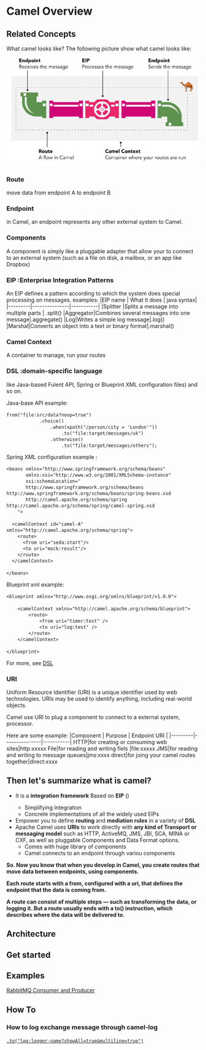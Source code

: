 # Camel Overview

## Related Concepts

What camel looks like? The following picture show what camel looks like:

![Alt text](pictures/camel-like.png?raw=true "What camel looks like")

### Route
move data from endpoint A to endpoint B
### Endpoint
in Camel, an endpoint represents any other external system to Camel.
### Components
A component is simply like a pluggable adapter that allow your to connect to an external system (such as a file on disk, a mailbox, or an app like Dropbox)
### EIP :Enterprise Integration Patterns
An EIP defines a pattern according to which the system does special processing on messages.
examples:
|EIP name | What it does | java syntax|
|---------|---------------|-----------|
|Splitter |Splits a message into multiple parts | .split()
|Aggregator|Combines several messages into one message|.aggregate()
|Log|Writes a simple log message|.log()
|Marshal|Converts an object into a text or binary format|.marshal()
### Camel Context
A container to manage, run your routes
### DSL :domain-specific language
like Java-based Fulent API, Spring or Blueprint XML configuration files) and so on.

Java-base API example:
```
from("file:src/data?noop=true")
            .choice()
                .when(xpath("/person/city = 'London'"))
                    .to("file:target/messages/uk")
                .otherwise()
                    .to("file:target/messages/others");
```

Spring XML configuration example :
```
<beans xmlns="http://www.springframework.org/schema/beans"
       xmlns:xsi="http://www.w3.org/2001/XMLSchema-instance"
       xsi:schemaLocation="
       http://www.springframework.org/schema/beans http://www.springframework.org/schema/beans/spring-beans.xsd
       http://camel.apache.org/schema/spring http://camel.apache.org/schema/spring/camel-spring.xsd
    ">

  <camelContext id="camel-A" xmlns="http://camel.apache.org/schema/spring">
    <route>
      <from uri="seda:start"/>
      <to uri="mock:result"/>
    </route>
  </camelContext>

</beans>
```
Blueprint xml example:
```
<blueprint xmlns="http://www.osgi.org/xmlns/blueprint/v1.0.0">

    <camelContext xmlns="http://camel.apache.org/schema/blueprint">
        <route>
            <from uri="timer:test" />
            <to uri="log:test" />
        </route>
    </camelContext>

</blueprint>
```
For more, see [DSL](https://camel.apache.org/manual/latest/dsl.html)

### URI
Uniform Resource Identifier (URI) is a unique identifier used by web technologies. URIs may be used to identify anything, including real-world objects.

Camel use URI to plug a component to connect to a external system, processor.

Here are some example:
|Component | Purpose | Endpoint URI |
|---------|---------------|-----------|
HTTP|for creating or consuming web sites|http:xxxxx
File|for reading and writing fiels |file:xxxxx
JMS|for reading and writing to message queues|jms:xxxx
direct|for joing your camel routes together|direct:xxxx



## Then let's summarize what is camel?

- It is a **integration framework** Based on **EIP** (<Enterprise Integration Patterns>)
  - Simplifying Integration
  - Concrete implementations of all the widely used EIPs 
- Empower you to define **routing** and **mediation rules** in a variety of **DSL**
- Apache Camel uses **URIs** to work directly with **any kind of Transport or messaging model** such as HTTP, ActiveMQ, JMS, JBI, SCA, MINA or CXF, as well as pluggable Components and Data Format options.
  - Comes with huge library of components  
  - Camel connects to an endpoint through variou components
            
**So. Now you know that when you develop in Camel, you create routes that move data between endpoints, using components.**

**Each route starts with a from, configured with a uri, that defines the endpoint that the data is coming from.**

**A route can consist of multiple steps — such as transforming the data, or logging it. But a route usually ends with a to()
instruction, which describes where the data will be delivered to.**

## Architecture

## Get started

## Examples
[RabbitMQ Consumer and Producer](https://github.hpe.com/bo-wu-zhang/Camel-Study/camel-rabbitmq-example)

## How To
### How to log exchange message through camel-log
[`.to("log:logger-name?showAll=true&multiline=true")`](https://github.hpe.com/bo-wu-zhang/Camel-Study/blob/master/camel-rabbitmq-example/src/main/groovy/bw/study/examples/camel/RabbitMQConsumer.groovy)
